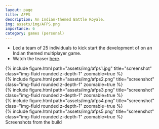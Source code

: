 ```yaml
---
layout: page
title: AFPS
description: An Indian-themed Battle Royale.
img: assets/img/AFPS.png
importance: 6
category: games (personal)
---
```

* Led a team of 25 individuals to kick start the development of on an Indian themed multiplayer game.
* Watch the teaser [here](https://youtu.be/pLk2W575Z78).

<div class="row">
    <div class="col-sm mt-3 mt-md-0">
        {% include figure.html path="assets/img/afps1.jpg" title="screenshot" class="img-fluid rounded z-depth-1" zoomable=true %}
    </div>
    <div class="col-sm mt-3 mt-md-0">
        {% include figure.html path="assets/img/afps2.png" title="screenshot" class="img-fluid rounded z-depth-1" zoomable=true %}
    </div>
</div>

<div class="row">
    <div class="col-sm mt-3 mt-md-0">
        {% include figure.html path="assets/img/afps3.png" title="screenshot" class="img-fluid rounded z-depth-1" zoomable=true %}
    </div>
    <div class="col-sm mt-3 mt-md-0">
        {% include figure.html path="assets/img/afps4.png" title="screenshot" class="img-fluid rounded z-depth-1" zoomable=true %}
    </div>
    <div class="col-sm mt-3 mt-md-0">
        {% include figure.html path="assets/img/afps5.png" title="screenshot" class="img-fluid rounded z-depth-1" zoomable=true %}
    </div>
</div>

<div class="caption">
    Screenshots from the build
</div>